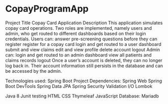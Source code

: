 # CopayProgramApp
Project Title
Copay Card Application
Description
This application simulates copay card operations. Two roles are implemented, namely users and admin, who get routed to different dashboards based on their login credentials.
Users can:
answer pre-screening questions before they can register
register for a copay card
login and get routed to a user dashboard
submit and view claims
edit and view profile
delete account
logout
Admin can:
login and get routed to an admin dashboard
view all patients and claims records
logout
Once a user’s account is deleted, they can no longer log back in. Their account information still persists in the database and can be accessed by the admin.

Technologies used:
Spring Boot Project
Dependencies:
Spring Web
Spring Boot DevTools
Spring Data JPA
Spring Security
Validation I/O
Lombok

Java 8
Junit testing
HTML
CSS
Thymeleaf
JavaScript
Database: Mariadb
